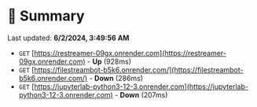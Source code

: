 # 📖 Summary
Last updated: **6/2/2024, 3:49:56 AM**

- `GET` [https://restreamer-09gx.onrender.com](https://restreamer-09gx.onrender.com) - **Up** (928ms)
- `GET` [https://filestreambot-b5k6.onrender.com/](https://filestreambot-b5k6.onrender.com/) - **Down** (286ms)
- `GET` [https://jupyterlab-python3-12-3.onrender.com](https://jupyterlab-python3-12-3.onrender.com) - **Down** (207ms)
